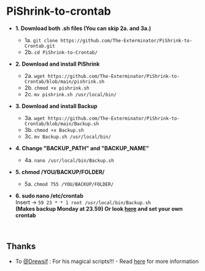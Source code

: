 # PiShrink-to-crontab

- **1. Download both .sh files (You can skip 2a. and 3a.)** <br>
  - 1a. ``` git clone https://github.com/The-Exterminator/PiShrink-to-Crontab.git ``` <br>
  - 2b. ``` cd PiShrink-to-Crontab/ ``` <br>

- **2. Download and install PiShrink** <br>
  - 2a. ``` wget https://github.com/The-Exterminator/PiShrink-to-Crontab/blob/main/pishrink.sh ``` <br>
  - 2b. ``` chmod +x pishrink.sh ``` <br>
  - 2c. ``` mv pishrink.sh /usr/local/bin/ ``` <br>

- **3. Download and install Backup** <br>
  - 3a. ``` wget https://github.com/The-Exterminator/PiShrink-to-Crontab/blob/main/Backup.sh ``` <br>
  - 3b. ``` chmod +x Backup.sh ``` <br>
  - 3c. ``` mv Backup.sh /usr/local/bin/ ``` <br>

- **4. Change "BACKUP_PATH" and "BACKUP_NAME"** <br>
  - 4a. ``` nano /usr/local/bin/Backup.sh ``` <br>

- **5. chmod /YOU/BACKUP/FOLDER/** <br>
  - 5a. ``` chmod 755 /YOU/BACKUP/FOLDER/ ``` <br>

- **6. sudo nano /etc/crontab** <br>
  Insert -> ``` 59 23 * * 1 root /usr/local/bin/Backup.sh ``` <br>
   **(Makes backup Monday at 23.59) Or look <a href="https://crontab.guru" target="_blank">here</a> and set your own crontab** <br>

<br>
<h2> Thanks </h2>
<ul><li><p>To <a href="https://github.com/Drewsif/PiShrink" target="_blank">@Drewsif</a> : For his magical scripts!!! - 
           Read <a href="https://github.com/Drewsif/PiShrink#usage" target="_blank">here</a> for more information</p></li></ul>
